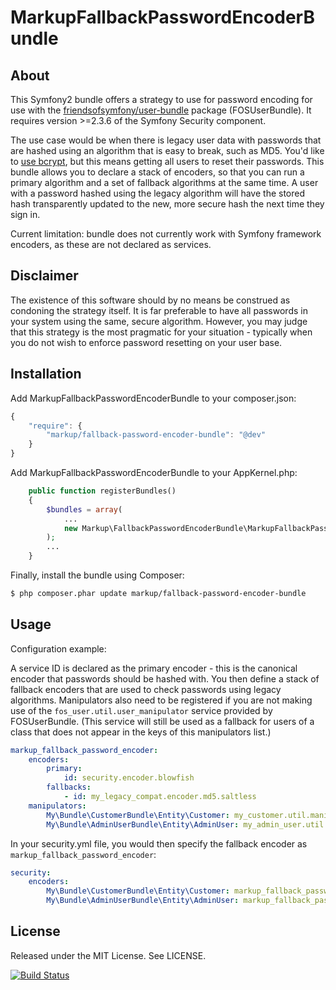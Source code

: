 # MarkupFallbackPasswordEncoderBundle

## About

This Symfony2 bundle offers a strategy to use for password encoding for use with the [friendsofsymfony/user-bundle](https://packagist.org/packages/friendsofsymfony/user-bundle) package (FOSUserBundle).  It requires version >=2.3.6 of the Symfony Security component.

The use case would be when there is legacy user data with passwords that are hashed using an algorithm that is easy to break, such as MD5.  You'd like to [use bcrypt](http://codahale.com/how-to-safely-store-a-password/), but this means getting all users to reset their passwords.  This bundle allows you to declare a stack of encoders, so that you can run a primary algorithm and a set of fallback algorithms at the same time.  A user with a password hashed using the legacy algorithm will have the stored hash transparently updated to the new, more secure hash the next time they sign in.

Current limitation: bundle does not currently work with Symfony framework encoders, as these are not declared as services.

## Disclaimer

The existence of this software should by no means be construed as condoning the strategy itself.  It is far preferable to have all passwords in your system using the same, secure algorithm.  However, you may judge that this strategy is the most pragmatic for your situation - typically when you do not wish to enforce password resetting on your user base.

## Installation

Add MarkupFallbackPasswordEncoderBundle to your composer.json:

```js
{
    "require": {
        "markup/fallback-password-encoder-bundle": "@dev"
    }
}
```

Add MarkupFallbackPasswordEncoderBundle to your AppKernel.php:

```php
    public function registerBundles()
    {
        $bundles = array(
            ...
            new Markup\FallbackPasswordEncoderBundle\MarkupFallbackPasswordEncoderBundle(),
        );
        ...
    }
```

Finally, install the bundle using Composer:

```bash
$ php composer.phar update markup/fallback-password-encoder-bundle
```

## Usage

Configuration example:

A service ID is declared as the primary encoder - this is the canonical encoder that passwords should be hashed with. You then define a stack of fallback encoders that are used to check passwords using legacy algorithms. Manipulators also need to be registered if you are not making use of the `fos_user.util.user_manipulator` service provided by FOSUserBundle. (This service will still be used as a fallback for users of a class that does not appear in the keys of this manipulators list.)

```yml
markup_fallback_password_encoder:
    encoders:
        primary:
            id: security.encoder.blowfish
        fallbacks:
            - id: my_legacy_compat.encoder.md5.saltless
    manipulators:
        My\Bundle\CustomerBundle\Entity\Customer: my_customer.util.manipulator
        My\Bundle\AdminUserBundle\Entity\AdminUser: my_admin_user.util.manipulator
```

In your security.yml file, you would then specify the fallback encoder as `markup_fallback_password_encoder`:

```yml
security:
    encoders:
        My\Bundle\CustomerBundle\Entity\Customer: markup_fallback_password_encoder
        My\Bundle\AdminUserBundle\Entity\AdminUser: markup_fallback_password_encoder
```

## License

Released under the MIT License. See LICENSE.

[![Build Status](https://api.travis-ci.org/usemarkup/FallbackPasswordEncoderBundle.png?branch=master)](http://travis-ci.org/usemarkup/FallbackPasswordEncoderBundle)
